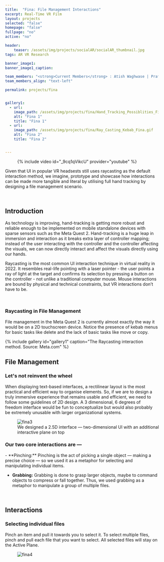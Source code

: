 ```yaml
---
title:  "Fina: File Management Interactions"
excerpt: Real-Time VR Film
layout: projects
selected: "false"
homepage: "false"
fullpage: "no"
active: "no"

header:
    teaser: /assets/img/projects/socialAR/socialAR_thumbnail.jpg
tags: AR VR Research

banner_image1: 
banner_image1_caption:

team_members: "<strong>Current Members</strong> : Atish Waghwase | Prafulla Chandra GS | Cherian Jeremiah Iype | Apoorv Anurag"
team_members_align: "text-left"

permalink: projects/fina


gallery1:
  - url: 
    image_path: /assets/img/projects/fina/Hand_Tracking_Possiblities_Fina.gif
    alt: "Fina 1"
    title: "Fina 1"
  - url: 
    image_path: /assets/img/projects/fina/Ray_Casting_Kebab_Fina.gif
    alt: "Fina 2"
    title: "Fina 2"


---
```


<figure class="align-center" style="width:100%;">
  {% include video id="_9cq1qVikcU" provider="youtube" %}
</figure> 

Given that UI in popular VR headsests still uses raycasting as the default interaction method, we imagine, prototype and showcase how interactions can be made more tangible and literal by utilising full hand tracking by designing a file management scenario.

<br>

## Introduction

As technology is improving, hand-tracking is getting more robust and reliable enough to be implemented on mobile standalone devices with sparse sensors such as the Meta Quest 2. Hand-tracking is a huge leap in immersion and interaction as it breaks extra layer of controller mapping; instead of the user interacting with the controller and the controller affecting the visuals, we can now directly interact and affect the visuals directly using our hands.

Raycasting is the most common UI interaction technique in virtual reality in 2022. It resembles real-life pointing with a laser pointer - the user points a ray of light at the target and confirms its selection by pressing a button on the controller - not unlike a traditional computer mouse. Mouse interactions are bound by physical and technical constraints, but VR interactions don’t have to be.

<br>

### Raycasting in File Management

File management in the Meta Quest 2 is currently almost exactly the way it would be on a 2D touchscreen device. Notice the presence of kebab menus for basic tasks like delete and the lack of basic tasks like move or copy.

{% include gallery id="gallery1" caption="The Raycasting interaction method. Source: Meta.com" %}


## File Management

### Let's not reinvent the wheel

When displaying text-based interfaces, a rectilinear layout is the most practical and efficient way to organise elements. So, if we are to design a truly immersive experience that remains usable and efficient, we need to follow some guidelines of 2D design. A 3 dimensional, 6 degrees of freedom interface would be fun to conceptualize but would also probably be extremely unusable with larger organizational systems.

<figure class="align-center" style="width:100%;">
  <img src="{{ site.url }}{{ site.baseurl }}/assets/img/projects/fina/fina1.png" alt="fina3">
  <figcaption>We designed a 2.5D interface — two-dimensional UI with an additional interactive plane on top</figcaption>
</figure>

### Our two core interactions are —

<div class="ulist" markdown="1">
- **Pinching:** Pinching is the act of picking a single object — making a precise choice — so we used it as a metaphor for selecting and manipulating individual items.

- **Grabbing:** Grabbing is done to grasp larger objects, maybe to command objects to compress or fall together. Thus, we used grabbing as a metaphor to manipulate a group of multiple files.
</div>

<br>

## Interactions

### Selecting individual files

Pinch an item and pull it towards you to select it. To select multiple files, pinch and pull each file that you want to select. All selected files will stay on the Active Plane.

<figure class="align-center" style="width:100%;">
  <img src="{{ site.url }}{{ site.baseurl }}/assets/img/projects/fina/fina2.png" alt="fina4">
</figure>

<!-- - Murugan A., Vanukuru R., and Pillai J.S. (2021). Towards Avatars for Remote Communication using Mobile Augmented Reality, in: IEEEVR 2021 (In press) -->





